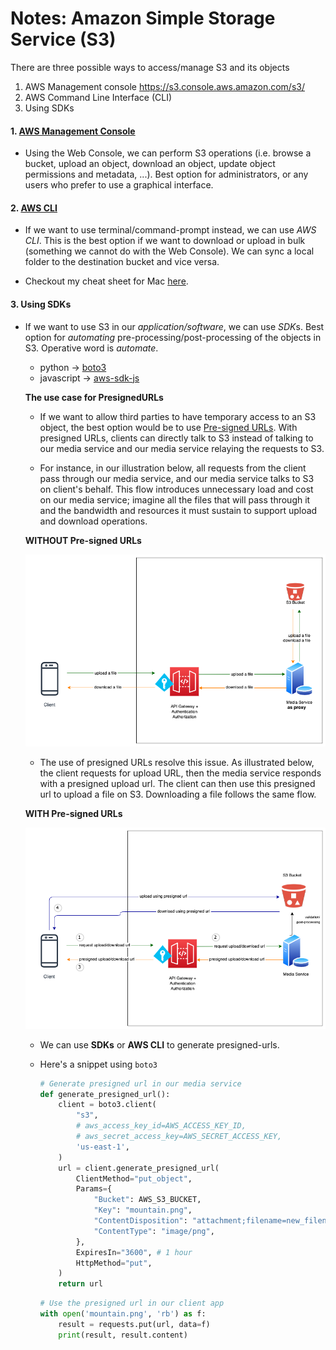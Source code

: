 # Notes: Amazon Simple Storage Service (S3)

There are three possible ways to access/manage S3 and its objects
1. AWS Management console https://s3.console.aws.amazon.com/s3/
1. AWS Command Line Interface (CLI)
1. Using SDKs
#### 1. [AWS Management Console](https://s3.console.aws.amazon.com/s3/)

-  Using the Web Console, we can perform S3 operations (i.e. browse a bucket, upload an object, download an object, update object permissions and metadata, ...). Best option for administrators, or any users who prefer to use a graphical interface.

#### 2. [AWS CLI](https://docs.aws.amazon.com/polly/latest/dg/setup-aws-cli.html)

- If we want to use terminal/command-prompt instead, we can use *AWS CLI*. This is the best option if we want to download or upload in bulk (something we cannot do with the Web Console). We can sync a local folder to the destination bucket and vice versa.

- Checkout my cheat sheet for Mac [here](https://gist.github.com/cereblanco/5d1dc6687d426d644c02141d0de90ef0).

#### 3. Using SDKs

- If we want to use S3 in our *application/software*, we can use *SDK*s. Best option for *automating* pre-processing/post-processing of the objects in S3. Operative word is *automate*.

  - python -> [boto3](https://github.com/boto/boto3)
  - javascript -> [aws-sdk-js](https://github.com/aws/aws-sdk-js)

  **The use case for PresignedURLs**

  - If we want to allow third parties to have temporary access to an S3 object, the best option would be to use [Pre-signed URLs](https://boto3.amazonaws.com/v1/documentation/api/latest/guide/s3-presigned-urls.html). With presigned URLs, clients can directly talk to S3 instead of talking to our media service and our media service relaying the requests to S3.

  - For instance, in our illustration below, all requests from the client pass through our media service, and our media service talks to S3 on client's behalf. This flow introduces unnecessary load and cost on our media service; imagine all the files that will pass through it and the bandwidth and resources it must sustain to support upload and download operations.

  **WITHOUT Pre-signed URLs**

    ![WITHOUT Pre-signed URLs](media-service-as-proxy.png)

  - The use of presigned URLs resolve this issue. As illustrated below, the client requests for upload URL, then the media service responds with a presigned upload url. The client can then use this presigned url to upload a file on S3. Downloading a file follows the same flow.

  **WITH Pre-signed URLs**

    ![WITH Pre-signed URLs](presigned-urls-flow.png)

  - We can use **SDKs** or **AWS CLI** to generate presigned-urls.

  - Here's a snippet using `boto3`

    ```python
    # Generate presigned url in our media service
    def generate_presigned_url():
        client = boto3.client(
            "s3",
            # aws_access_key_id=AWS_ACCESS_KEY_ID,
            # aws_secret_access_key=AWS_SECRET_ACCESS_KEY,
            'us-east-1',
        )
        url = client.generate_presigned_url(
            ClientMethod="put_object",
            Params={
                "Bucket": AWS_S3_BUCKET,
                "Key": "mountain.png",
                "ContentDisposition": "attachment;filename=new_filename_here.png",
                "ContentType": "image/png",
            },
            ExpiresIn="3600", # 1 hour
            HttpMethod="put", 
        )
        return url
    ```

    ``` python
    # Use the presigned url in our client app
    with open('mountain.png', 'rb') as f:
        result = requests.put(url, data=f)
        print(result, result.content)
    ```
